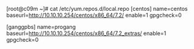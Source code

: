 [root@c09m ~]# cat /etc/yum.repos.d/local.repo 
[centos]
name=centos
baseurl=http://10.10.10.254/centos/x86_64/7.2/
enable=1
gpgcheck=0


[ganggpbs]
name=progang
baseurl=http://10.10.10.254/centos/x86_64/7.2_extras/
enable=1
gpgcheck=0

